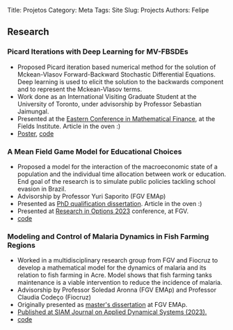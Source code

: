 Title: Projetos
Category: Meta
Tags: Site
Slug: Projects
Authors: Felipe

## Research

### Picard Iterations with Deep Learning for MV-FBSDEs
* Proposed Picard iteration based numerical method for the solution of Mckean-Vlasov Forward-Backward Stochastic Differential Equations.
  Deep learning is used to elicit the solution to the backwards component and to represent the Mckean-Vlasov terms.
* Work done as an International Visiting Graduate Student at the University of Toronto, under advisorship by Professor Sebastian Jaimungal.
* Presented at the [Eastern Conference in Mathematical Finance](http://www.fields.utoronto.ca/activities/24-25/mathematical-finance), at the Fields Institute. Article in the oven :)
* [Poster](https://drive.google.com/file/d/15eoCqOfXFapm0R-zd-B0TvatalXWTbnK/view?usp=sharing), [code](https://github.com/fjpAntunes/mean-field-tools/tree/main/mean_field_tools/deep_bsde)

### A Mean Field Game Model for Educational Choices
* Proposed a model for the interaction of the  macroeconomic state of a population and the individual time allocation between work or education. End goal of the research is to simulate public policies tackling school evasion in Brazil.
* Advisorship by Professor Yuri Saporito (FGV EMAp)
* Presented as [PhD qualification dissertation](https://drive.google.com/file/d/15bJPnQ-lry8X4zOKi8EJCNh7QhL9reFW/view?usp=sharing). Article in the oven :) 
* Presented at [Research in Options 2023](https://eventos.fgv.br/research-options-2023) conference, at FGV. 
* [code](https://github.com/fjpAntunes/mean-field-tools/tree/main/mean_field_tools/human_capital) 


### Modeling and Control of Malaria Dynamics in Fish Farming Regions
* Worked in a multidisciplinary research group from FGV and Fiocruz to develop a mathematical model for the dynamics of malaria and its relation to fish farming in Acre. Model shows that fish farming tanks maintenance is a viable intervention to reduce the incidence of malaria.
* Advisorship by Professor Soledad Aronna (FGV EMAp) and Professor Claudia Codeço (Fiocruz)
* Originally presented as [master's dissertation](https://repositorio.fgv.br/items/e130eeeb-9c6f-43e9-80fc-249299261dac) at FGV EMAp.
* [Published at SIAM Journal on Applied Dynamical Systems (2023).](https://doi.org/10.1137/20M1376698)
* [code](https://github.com/fjpAntunes/malaria_dynamics)
